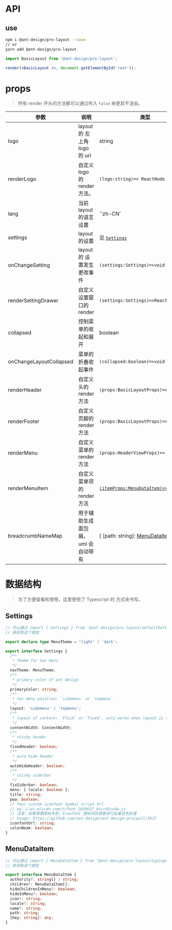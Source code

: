 # API

## use

```bash
npm i @ant-design/pro-layout --save
// or
yarn add @ant-design/pro-layout
```

```jsx
import BasicLayout from '@ant-design/pro-layout';

render(<BasicLayout />, document.getElementById('root'));
```

# props

> 所有 render 开头的方法都可以通过传入 `false` 来使其不渲染。

| 参数 | 说明 | 类型 | 默认值 |
| --- | --- | --- | --- |
| logo | layout 的 左上角 logo 的 url | string | '' |
| renderLogo | 自定义 logo 的 render 方法。 | `(logo:string)=> ReactNode` | - |
| lang | 当前 layout 的语言设置 | `'zh-CN' | 'zh-TW' | 'en-US'` | navigator.language |
| settings | layout 的设置 | 见 [`Settings`](#Settings) | [`Settings`](#Settings) | - |
| onChangeSetting | layout 的 设置发生更改事件 | `(settings:Settings)=>void` | - |
| renderSettingDrawer | 自定义设置窗口的 render | `(settings:Settings)=>ReactNode` | - |
| collapsed | 控制菜单的收起和展开 | boolean | true |
| onChangeLayoutCollapsed | 菜单的折叠收起事件 | `(collapsed:boolean)=>void` | - |
| renderHeader | 自定义头的 render 方法 | `(props:BasicLayoutProps)=>ReactNode` | - |
| renderFooter | 自定义页脚的 render 方法 | `(props:BasicLayoutProps)=>ReactNode` | - |
| renderMenu | 自定义菜单的 render 方法 | `(props:HeaderViewProps)=> ReactNode` | - |
| renderMenuItem | 自定义菜单项的 render 方法 | [`(itemProps:MenuDataItem)=>ReactNode`](#MenuDataItem) | - |
| breadcrumbNameMap | 用于辅助生成面包屑。umi 会自动带有 | { [path: string]: [MenuDataItem](#MenuDataItem) } | - |

# 数据结构

> 为了方便查看和使用，这里使用了 Typescript 的 方式来书写。

## Settings

```ts
// 可以通过 import { Settings } from '@ant-design/pro-layout/defaultSettings'
// 来获取这个类型

export declare type MenuTheme = 'light' | 'dark';

export interface Settings {
  /**
   * theme for nav menu
   */
  navTheme: MenuTheme;
  /**
   * primary color of ant design
   */
  primaryColor: string;
  /**
   * nav menu position: `sidemenu` or `topmenu`
   */
  layout: 'sidemenu' | 'topmenu';
  /**
   * layout of content: `Fluid` or `Fixed`, only works when layout is topmenu
   */
  contentWidth: ContentWidth;
  /**
   * sticky header
   */
  fixedHeader: boolean;
  /**
   * auto hide header
   */
  autoHideHeader: boolean;
  /**
   * sticky siderbar
   */
  fixSiderbar: boolean;
  menu: { locale: boolean };
  title: string;
  pwa: boolean;
  // Your custom iconfont Symbol script Url
  // eg：//at.alicdn.com/t/font_1039637_btcrd5co4w.js
  // 注意：如果需要图标多色，Iconfont 图标项目里要进行批量去色处理
  // Usage: https://github.com/ant-design/ant-design-pro/pull/3517
  iconfontUrl: string;
  colorWeak: boolean;
}
```

## MenuDataItem

```ts
// 可以通过 import { MenuDataItem } from '@ant-design/pro-layout/typings'
// 来获取这个类型

export interface MenuDataItem {
  authority?: string[] | string;
  children?: MenuDataItem[];
  hideChildrenInMenu?: boolean;
  hideInMenu?: boolean;
  icon?: string;
  locale?: string;
  name?: string;
  path: string;
  [key: string]: any;
}
```

